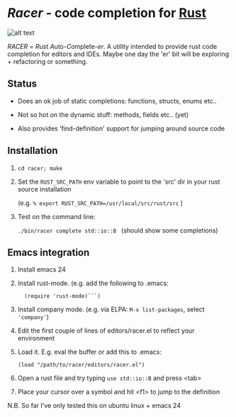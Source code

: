 # *Racer* - code completion for [Rust](http://www.rust-lang.org/)

![alt text](https://github.com/phildawes/racer/raw/master/images/racer1.png "Racer emacs session")

*RACER* = *R*ust *A*uto-*C*omplete-*er*. A utility intended to provide rust code completion for editors and IDEs. Maybe one day the 'er' bit will be exploring + refactoring or something.

## Status

- Does an ok job of static completions: functions, structs, enums etc.. 

- Not so hot on the dynamic stuff: methods, fields etc.. (yet)

- Also provides 'find-definition' support for jumping around source code

## Installation

1. ```cd racer; make```

2. Set the ```RUST_SRC_PATH``` env variable to point to the 'src' dir in your rust source installation

   (e.g. ```% export RUST_SRC_PATH=/usr/local/src/rust/src``` )

3. Test on the command line: 

   ```./bin/racer complete std::io::B ```  (should show some completions)


## Emacs integration

1. Install emacs 24

2. Install rust-mode. (e.g. add the following to .emacs:

   ```(add-to-list 'load-path "<rust-srcdir>/src/etc/emacs/")
     (require 'rust-mode)```)

3. Install company mode. (e.g. via ELPA: ```M-x list-packages```, select ```'company'```)

4. Edit the first couple of lines of editors/racer.el to reflect your environment

5. Load it. E.g. eval the buffer or add this to .emacs:

     ```(load "/path/to/racer/editors/racer.el")```

6. Open a rust file and try typing ```use std::io::B``` and press \<tab\>

7. Place your cursor over a symbol and hit \<f1\> to jump to the definition

N.B. So far I've only tested this on ubuntu linux + emacs 24
